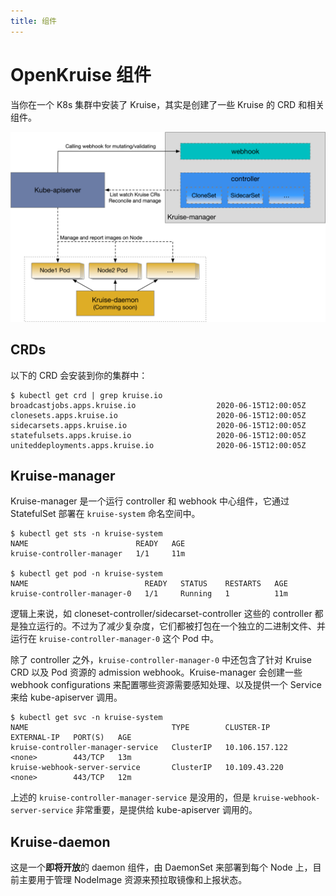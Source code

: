 ```yaml
---
title: 组件
---
```

# OpenKruise 组件

当你在一个 K8s 集群中安装了 Kruise，其实是创建了一些 Kruise 的 CRD 和相关组件。

![OpenKruise components](/img/docs/components.png)

## CRDs

以下的 CRD 会安装到你的集群中：

```shell
$ kubectl get crd | grep kruise.io
broadcastjobs.apps.kruise.io                  2020-06-15T12:00:05Z
clonesets.apps.kruise.io                      2020-06-15T12:00:05Z
sidecarsets.apps.kruise.io                    2020-06-15T12:00:05Z
statefulsets.apps.kruise.io                   2020-06-15T12:00:05Z
uniteddeployments.apps.kruise.io              2020-06-15T12:00:05Z
```

## Kruise-manager

Kruise-manager 是一个运行 controller 和 webhook 中心组件，它通过 StatefulSet 部署在 `kruise-system` 命名空间中。

```shell
$ kubectl get sts -n kruise-system
NAME                        READY   AGE
kruise-controller-manager   1/1     11m

$ kubectl get pod -n kruise-system
NAME                          READY   STATUS    RESTARTS   AGE
kruise-controller-manager-0   1/1     Running   1          11m
```

<!-- It can be deployed as multiple replicas with StatefulSet, but only one of them could become leader and start working, others will keep retrying to acquire the lock. -->

逻辑上来说，如 cloneset-controller/sidecarset-controller 这些的 controller 都是独立运行的。不过为了减少复杂度，它们都被打包在一个独立的二进制文件、并运行在 `kruise-controller-manager-0` 这个 Pod 中。

除了 controller 之外，`kruise-controller-manager-0` 中还包含了针对 Kruise CRD 以及 Pod 资源的 admission webhook。Kruise-manager 会创建一些 webhook configurations 来配置哪些资源需要感知处理、以及提供一个 Service 来给 kube-apiserver 调用。

```shell
$ kubectl get svc -n kruise-system
NAME                                TYPE        CLUSTER-IP       EXTERNAL-IP   PORT(S)   AGE
kruise-controller-manager-service   ClusterIP   10.106.157.122   <none>        443/TCP   13m
kruise-webhook-server-service       ClusterIP   10.109.43.220    <none>        443/TCP   12m
```

上述的 `kruise-controller-manager-service` 是没用的，但是 `kruise-webhook-server-service` 非常重要，是提供给 kube-apiserver 调用的。

## Kruise-daemon

这是一个**即将开放**的 daemon 组件，由 DaemonSet 来部署到每个 Node 上，目前主要用于管理 NodeImage 资源来预拉取镜像和上报状态。
